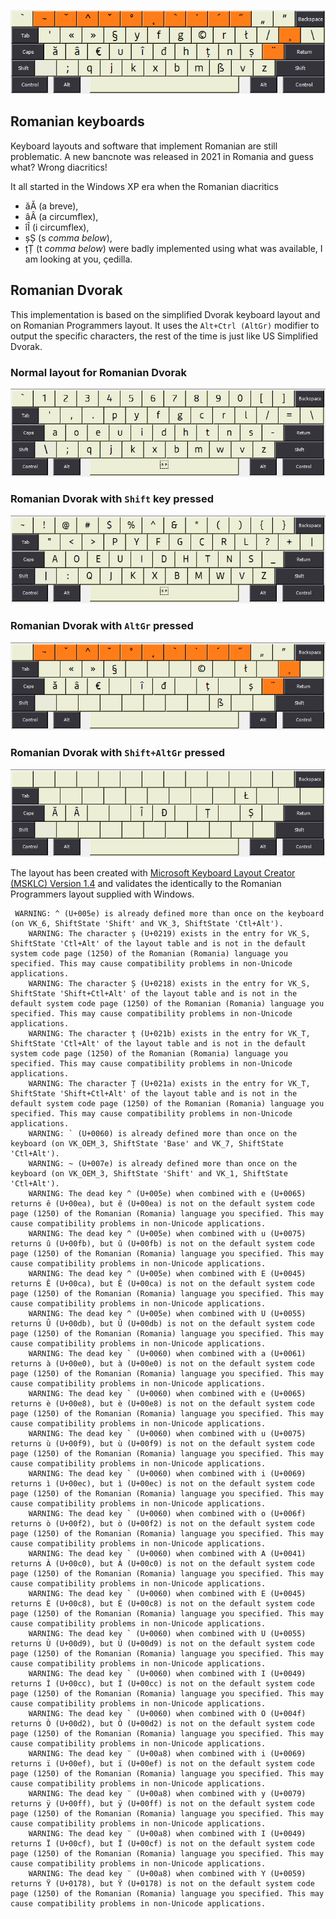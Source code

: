 

![Romanian Dvorak Layout](https://raw.githubusercontent.com/thelightstain/romanian-dvorak-keyboard-layout/main/docs/assets/images/romanian-dvorak.png)


## Romanian keyboards

Keyboard layouts and software that implement Romanian are still problematic. A new bancnote was released in 2021 in Romania and guess what? Wrong diacritics!

It all started in the Windows XP era when the Romanian diacritics 
 - ăĂ (a breve), 
 - âÂ (a circumflex), 
 - îÎ (i circumflex), 
 - șȘ (s *comma below*), 
 - țȚ (t *comma below*) 
 were badly implemented using what was available, I am looking at you, çedilla.

## Romanian Dvorak

This implementation is based on the simplified Dvorak keyboard layout and on Romanian Programmers layout. It uses the `Alt+Ctrl (AltGr)` modifier to output the specific characters, the rest of the time is just like US Simplified Dvorak.

### Normal layout for Romanian Dvorak

![Romanian Dvorak normal](https://raw.githubusercontent.com/thelightstain/romanian-dvorak-keyboard-layout/main/docs/assets/images/ro-dv.png)

### Romanian Dvorak with `Shift` key pressed

![Romanian Dvorak shift](https://raw.githubusercontent.com/thelightstain/romanian-dvorak-keyboard-layout/main/docs/assets/images/ro-dv-shift.png)

### Romanian Dvorak with `AltGr` pressed

![Romanian Dvorak altgr](https://raw.githubusercontent.com/thelightstain/romanian-dvorak-keyboard-layout/main/docs/assets/images/ro-dv-altgr.png)

### Romanian Dvorak with `Shift+AltGr` pressed

![Romanian Dvorak shift altgr](https://raw.githubusercontent.com/thelightstain/romanian-dvorak-keyboard-layout/main/docs/assets/images/ro-dv-shift-altgr.png)

The layout has been created with [Microsoft Keyboard Layout Creator (MSKLC) Version 1.4](https://www.microsoft.com/en-us/download/details.aspx?id=102134) and validates the identically to the Romanian Programmers layout supplied with Windows.

```
 WARNING: ^ (U+005e) is already defined more than once on the keyboard (on VK_6, ShiftState 'Shift' and VK_3, ShiftState 'Ctl+Alt').
    WARNING: The character ș (U+0219) exists in the entry for VK_S, ShiftState 'Ctl+Alt' of the layout table and is not in the default system code page (1250) of the Romanian (Romania) language you specified. This may cause compatibility problems in non-Unicode applications.
    WARNING: The character Ș (U+0218) exists in the entry for VK_S, ShiftState 'Shift+Ctl+Alt' of the layout table and is not in the default system code page (1250) of the Romanian (Romania) language you specified. This may cause compatibility problems in non-Unicode applications.
    WARNING: The character ț (U+021b) exists in the entry for VK_T, ShiftState 'Ctl+Alt' of the layout table and is not in the default system code page (1250) of the Romanian (Romania) language you specified. This may cause compatibility problems in non-Unicode applications.
    WARNING: The character Ț (U+021a) exists in the entry for VK_T, ShiftState 'Shift+Ctl+Alt' of the layout table and is not in the default system code page (1250) of the Romanian (Romania) language you specified. This may cause compatibility problems in non-Unicode applications.
    WARNING: ` (U+0060) is already defined more than once on the keyboard (on VK_OEM_3, ShiftState 'Base' and VK_7, ShiftState 'Ctl+Alt').
    WARNING: ~ (U+007e) is already defined more than once on the keyboard (on VK_OEM_3, ShiftState 'Shift' and VK_1, ShiftState 'Ctl+Alt').
    WARNING: The dead key ^ (U+005e) when combined with e (U+0065) returns ê (U+00ea), but ê (U+00ea) is not on the default system code page (1250) of the Romanian (Romania) language you specified. This may cause compatibility problems in non-Unicode applications.
    WARNING: The dead key ^ (U+005e) when combined with u (U+0075) returns û (U+00fb), but û (U+00fb) is not on the default system code page (1250) of the Romanian (Romania) language you specified. This may cause compatibility problems in non-Unicode applications.
    WARNING: The dead key ^ (U+005e) when combined with E (U+0045) returns Ê (U+00ca), but Ê (U+00ca) is not on the default system code page (1250) of the Romanian (Romania) language you specified. This may cause compatibility problems in non-Unicode applications.
    WARNING: The dead key ^ (U+005e) when combined with U (U+0055) returns Û (U+00db), but Û (U+00db) is not on the default system code page (1250) of the Romanian (Romania) language you specified. This may cause compatibility problems in non-Unicode applications.
    WARNING: The dead key ` (U+0060) when combined with a (U+0061) returns à (U+00e0), but à (U+00e0) is not on the default system code page (1250) of the Romanian (Romania) language you specified. This may cause compatibility problems in non-Unicode applications.
    WARNING: The dead key ` (U+0060) when combined with e (U+0065) returns è (U+00e8), but è (U+00e8) is not on the default system code page (1250) of the Romanian (Romania) language you specified. This may cause compatibility problems in non-Unicode applications.
    WARNING: The dead key ` (U+0060) when combined with u (U+0075) returns ù (U+00f9), but ù (U+00f9) is not on the default system code page (1250) of the Romanian (Romania) language you specified. This may cause compatibility problems in non-Unicode applications.
    WARNING: The dead key ` (U+0060) when combined with i (U+0069) returns ì (U+00ec), but ì (U+00ec) is not on the default system code page (1250) of the Romanian (Romania) language you specified. This may cause compatibility problems in non-Unicode applications.
    WARNING: The dead key ` (U+0060) when combined with o (U+006f) returns ò (U+00f2), but ò (U+00f2) is not on the default system code page (1250) of the Romanian (Romania) language you specified. This may cause compatibility problems in non-Unicode applications.
    WARNING: The dead key ` (U+0060) when combined with A (U+0041) returns À (U+00c0), but À (U+00c0) is not on the default system code page (1250) of the Romanian (Romania) language you specified. This may cause compatibility problems in non-Unicode applications.
    WARNING: The dead key ` (U+0060) when combined with E (U+0045) returns È (U+00c8), but È (U+00c8) is not on the default system code page (1250) of the Romanian (Romania) language you specified. This may cause compatibility problems in non-Unicode applications.
    WARNING: The dead key ` (U+0060) when combined with U (U+0055) returns Ù (U+00d9), but Ù (U+00d9) is not on the default system code page (1250) of the Romanian (Romania) language you specified. This may cause compatibility problems in non-Unicode applications.
    WARNING: The dead key ` (U+0060) when combined with I (U+0049) returns Ì (U+00cc), but Ì (U+00cc) is not on the default system code page (1250) of the Romanian (Romania) language you specified. This may cause compatibility problems in non-Unicode applications.
    WARNING: The dead key ` (U+0060) when combined with O (U+004f) returns Ò (U+00d2), but Ò (U+00d2) is not on the default system code page (1250) of the Romanian (Romania) language you specified. This may cause compatibility problems in non-Unicode applications.
    WARNING: The dead key ¨ (U+00a8) when combined with i (U+0069) returns ï (U+00ef), but ï (U+00ef) is not on the default system code page (1250) of the Romanian (Romania) language you specified. This may cause compatibility problems in non-Unicode applications.
    WARNING: The dead key ¨ (U+00a8) when combined with y (U+0079) returns ÿ (U+00ff), but ÿ (U+00ff) is not on the default system code page (1250) of the Romanian (Romania) language you specified. This may cause compatibility problems in non-Unicode applications.
    WARNING: The dead key ¨ (U+00a8) when combined with I (U+0049) returns Ï (U+00cf), but Ï (U+00cf) is not on the default system code page (1250) of the Romanian (Romania) language you specified. This may cause compatibility problems in non-Unicode applications.
    WARNING: The dead key ¨ (U+00a8) when combined with Y (U+0059) returns Ÿ (U+0178), but Ÿ (U+0178) is not on the default system code page (1250) of the Romanian (Romania) language you specified. This may cause compatibility problems in non-Unicode applications.
```
